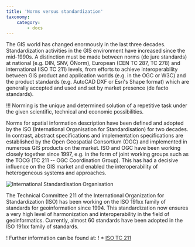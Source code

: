 ```yaml
---
title: 'Norms versus standardization'
taxonomy:
    category:
        - docs
---
```

The GIS world has changed enormously in the last three decades. Standardization activities in the GIS environment have increased since the mid-1990s. A distinction must be made between norms (de jure standards) at national (e.g. DIN, SNV, ÖNorm), European (CEN TC 287, TC 278) and international (ISO TC 211) levels, from efforts to achieve interoperability between GIS product and application worlds (e.g. in the OGC or W3C) and the product standards (e.g. AutoCAD DXF or Esri's Shape format) which are generally accepted and used and set by market presence (de facto standards).

!!! Norming is the unique and determined solution of a repetitive task under the given scientific, technical and economic possibilities.

Norms for spatial information description have been defined and adopted by the ISO (International Organisation for Standardisation) for two decades. In contrast, abstract specifications and implementation specifications are established by the Open Geospatial Consortium (OGC) and implemented in numerous GIS products on the market. ISO and OGC have been working closely together since 1997, e.g. in the form of joint working groups such as the TOCG (TC 211 -- OGC Coordination Group). This has had a decisive influence on the GIS market and enabled the interoperability of heterogeneous systems and approaches.

![](ISO.png?resize=300&classes=caption "International Standardisation Organisation")

The Technical Committee 211 of the International Organization for Standardization (ISO) has been working on the ISO 191xx family of standards for geoinformation since 1994. This standardization now ensures a very high level of harmonization and interoperability in the field of geoinformatics. Currently, almost 60 standards have been adopted in the ISO 191xx family of standards.

! Further information can be found at:
! * [ISO TC 211](https://committee.iso.org/home/tc211)

